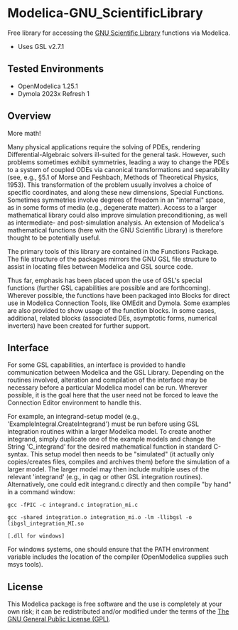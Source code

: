 # Modelica-GNU_ScientificLibrary

Free library for accessing the [GNU Scientific Library](https://www.gnu.org/software/gsl/) functions via Modelica.
- Uses GSL v2.7.1

## Tested Environments

- OpenModelica 1.25.1
- Dymola 2023x Refresh 1

## Overview

More math!

Many physical applications require the solving of PDEs, rendering Differential-Algebraic solvers ill-suited for the general task. However, such problems sometimes exhibit symmetries, leading a way to change the PDEs to a system of coupled ODEs via canonical transformations and separability (see, e.g., §5.1 of Morse and Feshbach, Methods of Theoretical Physics, 1953). This transformation of the problem usually involves a choice of specific coordinates, and along these new dimensions, Special Functions. Sometimes symmetries involve degrees of freedom in an "internal" space, as in some forms of media (e.g., degenerate matter). Access to a larger mathematical library could also improve simulation preconditioning, as well as intermediate- and post-simulation analysis. An extension of Modelica's mathematical functions (here with the GNU Scientific Library) is therefore thought to be potentially useful.

The primary tools of this library are contained in the Functions Package. The file structure of the packages mirrors the GNU GSL file structure to assist in locating files between Modelica and GSL source code.

Thus far, emphasis has been placed upon the use of GSL's special functions (further GSL capabilities are possible and are forthcoming). Wherever possible, the functions have been packaged into Blocks for direct use in Modelica Connection Tools, like OMEdit and Dymola. Some examples are also provided to show usage of the function blocks. In some cases, additional, related blocks (associated DEs, asymptotic forms, numerical inverters) have been created for further support.

## Interface

For some GSL capabilities, an interface is provided to handle communication between Modelica and the GSL Library. 
Depending on the routines involved, alteration and compilation of the interface may be necessary before a particular Modelica model can be run. 
Wherever possible, it is the goal here that the user need not be forced to leave the Connection Editor environment to handle this.

For example, an integrand-setup model (e.g., 'ExampleIntegral.CreateIntegrand') must be run before using GSL integration routines within a larger Modelica model. To create another integrand, simply duplicate one of the example models and change the String 'C_integrand' for the desired mathematical function in standard C-syntax. This setup model then needs to be "simulated" (it actually only copies/creates files, compiles and archives them) before the simulation of a larger model. The larger model may then include multiple uses of the relevant 'integrand' (e.g., in qag or other GSL integration routines). Alternatively, one could edit integrand.c directly and then compile "by hand" in a command window:

	gcc -fPIC -c integrand.c integration_mi.c 
	
	gcc -shared integration.o integration_mi.o -lm -llibgsl -o libgsl_integration_MI.so 

	[.dll for windows] 
	
For windows systems, one should ensure that the PATH environment variable includes the location of the compiler (OpenModelica supplies such msys tools).

## License

This Modelica package is free software and the use is completely at your own risk;
it can be redistributed and/or modified under the terms of the [The GNU General Public License (GPL)](https://www.gnu.org/copyleft/gpl.html).
